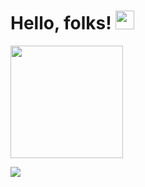 # Hello, folks! <img src="https://raw.githubusercontent.com/MartinHeinz/MartinHeinz/master/wave.gif" width="30px">
<img height="180em" src="https://github-readme-stats.vercel.app/api?username=Matthew-Sherman1&show_icons=true&hide_border=true&&count_private=true&include_all_commits=true" />




![](https://img.shields.io/badge/<WORD_ON_LEFT>-<WORD_ON_RIGHT>-informational?style=flat&logo=<LOGO_NAME>&logoColor=white&color=2bbc8a)
